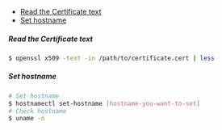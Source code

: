 - [Read the Certificate text](https://github.com/fahmifahim/linux-daily/blob/master/linux.md#read-the-certificate-text)
- [Set hostname](https://github.com/fahmifahim/linux-daily/blob/master/linux.md#set-hostname)

##### Read the Certificate text
```bash
$ openssl x509 -text -in /path/to/certificate.cert | less
```

##### Set hostname
```bash
# Set hostname
$ hostnamectl set-hostname [hostname-you-want-to-set]
# Check hostname
$ uname -n 
```
